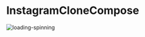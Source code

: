 # InstagramCloneCompose

![loading-spinning](https://github.com/harunuyan/InstagramCloneCompose/assets/55163968/c09babb7-1e9a-4bb3-a217-b6998319ebeb)
